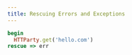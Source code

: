 ```yaml
---
title: Rescuing Errors and Exceptions
---
```




~~~ruby
begin
  HTTParty.get('hello.com')
rescue => err



~~~


